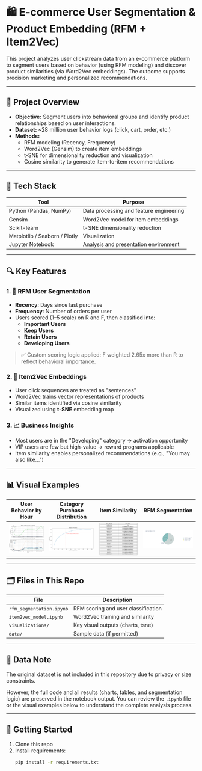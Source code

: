 # 🛍️ E-commerce User Segmentation & Product Embedding (RFM + Item2Vec)

This project analyzes user clickstream data from an e-commerce platform to segment users based on behavior (using RFM modeling) and discover product similarities (via Word2Vec embeddings). The outcome supports precision marketing and personalized recommendations.

---

## 📌 Project Overview

- **Objective:** Segment users into behavioral groups and identify product relationships based on user interactions.
- **Dataset:** ~28 million user behavior logs (click, cart, order, etc.)
- **Methods:**
  - RFM modeling (Recency, Frequency)
  - Word2Vec (Gensim) to create item embeddings
  - t-SNE for dimensionality reduction and visualization
  - Cosine similarity to generate item-to-item recommendations

---

## 🔧 Tech Stack

| Tool         | Purpose                        |
|--------------|---------------------------------|
| Python (Pandas, NumPy) | Data processing and feature engineering |
| Gensim       | Word2Vec model for item embeddings |
| Scikit-learn | t-SNE dimensionality reduction |
| Matplotlib / Seaborn / Plotly | Visualization |
| Jupyter Notebook | Analysis and presentation environment |

---

## 🔍 Key Features

### 1. 🧠 RFM User Segmentation
- **Recency**: Days since last purchase
- **Frequency**: Number of orders per user
- Users scored (1–5 scale) on R and F, then classified into:
  - **Important Users**
  - **Keep Users**
  - **Retain Users**
  - **Developing Users**

> ✅ Custom scoring logic applied: F weighted 2.65x more than R to reflect behavioral importance.

### 2. 🧊 Item2Vec Embeddings
- User click sequences are treated as "sentences"
- Word2Vec trains vector representations of products
- Similar items identified via cosine similarity
- Visualized using **t-SNE** embedding map

### 3. 📈 Business Insights
- Most users are in the "Developing" category → activation opportunity
- VIP users are few but high-value → reward programs applicable
- Item similarity enables personalized recommendations (e.g., "You may also like...")

---

## 📊 Visual Examples

| User Behavior by Hour | Category Purchase Distribution | Item Similarity | RFM Segmentation |
|------------------------|-------------------------------|------------------|------------------|
| ![behavior](images/userbe.png) | ![pareto](images/purchase_category.png) | ![similarity](images/item_similarity_table.png) | ![rfm](images/rfm_pie.png) |


---

## 🗂️ Files in This Repo

| File                        | Description                          |
|-----------------------------|--------------------------------------|
| `rfm_segmentation.ipynb`    | RFM scoring and user classification  |
| `item2vec_model.ipynb`      | Word2Vec training and similarity     |
| `visualizations/`           | Key visual outputs (charts, tsne)    |
| `data/`                     | Sample data (if permitted)           |
---
## 📁 Data Note

The original dataset is not included in this repository due to privacy or size constraints.

However, the full code and all results (charts, tables, and segmentation logic) are preserved in the notebook output. You can review the `.ipynb` file or the visual examples below to understand the complete analysis process.

---

## 🚀 Getting Started

1. Clone this repo  
2. Install requirements:  
   ```bash
   pip install -r requirements.txt




